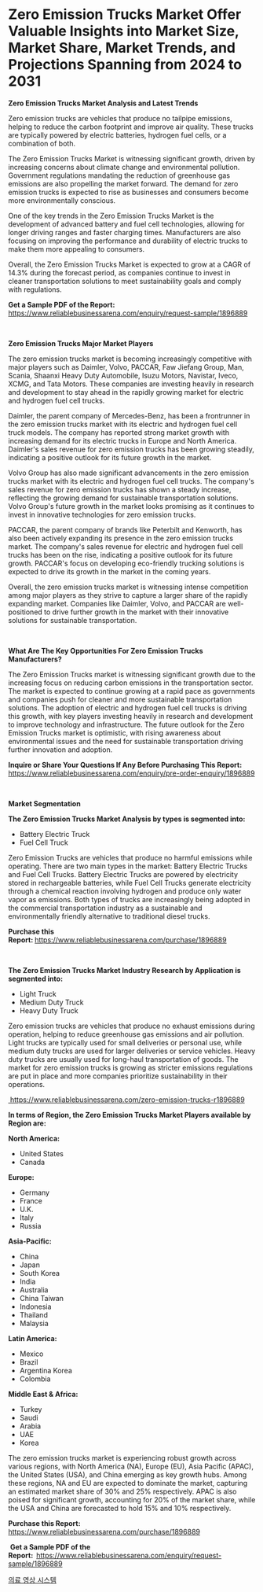 <p><h1>Zero Emission Trucks Market Offer Valuable Insights into Market Size, Market Share, Market Trends, and Projections Spanning from 2024 to 2031</h1></p><p><strong>Zero Emission Trucks Market Analysis and Latest Trends</strong></p>
<p><p>Zero emission trucks are vehicles that produce no tailpipe emissions, helping to reduce the carbon footprint and improve air quality. These trucks are typically powered by electric batteries, hydrogen fuel cells, or a combination of both.</p><p>The Zero Emission Trucks Market is witnessing significant growth, driven by increasing concerns about climate change and environmental pollution. Government regulations mandating the reduction of greenhouse gas emissions are also propelling the market forward. The demand for zero emission trucks is expected to rise as businesses and consumers become more environmentally conscious.</p><p>One of the key trends in the Zero Emission Trucks Market is the development of advanced battery and fuel cell technologies, allowing for longer driving ranges and faster charging times. Manufacturers are also focusing on improving the performance and durability of electric trucks to make them more appealing to consumers.</p><p>Overall, the Zero Emission Trucks Market is expected to grow at a CAGR of 14.3% during the forecast period, as companies continue to invest in cleaner transportation solutions to meet sustainability goals and comply with regulations.</p></p>
<p><strong>Get a Sample PDF of the Report:&nbsp;</strong> <a href="https://www.reliablebusinessarena.com/enquiry/request-sample/1896889">https://www.reliablebusinessarena.com/enquiry/request-sample/1896889</a></p>
<p>&nbsp;</p>
<p><strong>Zero Emission Trucks Major Market Players</strong></p>
<p><p>The zero emission trucks market is becoming increasingly competitive with major players such as Daimler, Volvo, PACCAR, Faw Jiefang Group, Man, Scania, Shaanxi Heavy Duty Automobile, Isuzu Motors, Navistar, Iveco, XCMG, and Tata Motors. These companies are investing heavily in research and development to stay ahead in the rapidly growing market for electric and hydrogen fuel cell trucks.</p><p>Daimler, the parent company of Mercedes-Benz, has been a frontrunner in the zero emission trucks market with its electric and hydrogen fuel cell truck models. The company has reported strong market growth with increasing demand for its electric trucks in Europe and North America. Daimler's sales revenue for zero emission trucks has been growing steadily, indicating a positive outlook for its future growth in the market.</p><p>Volvo Group has also made significant advancements in the zero emission trucks market with its electric and hydrogen fuel cell trucks. The company's sales revenue for zero emission trucks has shown a steady increase, reflecting the growing demand for sustainable transportation solutions. Volvo Group's future growth in the market looks promising as it continues to invest in innovative technologies for zero emission trucks.</p><p>PACCAR, the parent company of brands like Peterbilt and Kenworth, has also been actively expanding its presence in the zero emission trucks market. The company's sales revenue for electric and hydrogen fuel cell trucks has been on the rise, indicating a positive outlook for its future growth. PACCAR's focus on developing eco-friendly trucking solutions is expected to drive its growth in the market in the coming years.</p><p>Overall, the zero emission trucks market is witnessing intense competition among major players as they strive to capture a larger share of the rapidly expanding market. Companies like Daimler, Volvo, and PACCAR are well-positioned to drive further growth in the market with their innovative solutions for sustainable transportation.</p></p>
<p>&nbsp;</p>
<p><strong>What Are The Key Opportunities For Zero Emission Trucks Manufacturers?</strong></p>
<p><p>The Zero Emission Trucks market is witnessing significant growth due to the increasing focus on reducing carbon emissions in the transportation sector. The market is expected to continue growing at a rapid pace as governments and companies push for cleaner and more sustainable transportation solutions. The adoption of electric and hydrogen fuel cell trucks is driving this growth, with key players investing heavily in research and development to improve technology and infrastructure. The future outlook for the Zero Emission Trucks market is optimistic, with rising awareness about environmental issues and the need for sustainable transportation driving further innovation and adoption.</p></p>
<p><strong>Inquire or Share Your Questions If Any Before Purchasing This Report:</strong> <a href="https://www.reliablebusinessarena.com/enquiry/pre-order-enquiry/1896889">https://www.reliablebusinessarena.com/enquiry/pre-order-enquiry/1896889</a></p>
<p>&nbsp;</p>
<p><strong>Market Segmentation</strong></p>
<p><strong>The Zero Emission Trucks Market Analysis by types is segmented into:</strong></p>
<p><ul><li>Battery Electric Truck</li><li>Fuel Cell Truck</li></ul></p>
<p><p>Zero Emission Trucks are vehicles that produce no harmful emissions while operating. There are two main types in the market: Battery Electric Trucks and Fuel Cell Trucks. Battery Electric Trucks are powered by electricity stored in rechargeable batteries, while Fuel Cell Trucks generate electricity through a chemical reaction involving hydrogen and produce only water vapor as emissions. Both types of trucks are increasingly being adopted in the commercial transportation industry as a sustainable and environmentally friendly alternative to traditional diesel trucks.</p></p>
<p><strong>Purchase this Report:&nbsp;</strong><a href="https://www.reliablebusinessarena.com/purchase/1896889">https://www.reliablebusinessarena.com/purchase/1896889</a></p>
<p>&nbsp;</p>
<p><strong>The Zero Emission Trucks Market Industry Research by Application is segmented into:</strong></p>
<p><ul><li>Light Truck</li><li>Medium Duty Truck</li><li>Heavy Duty Truck</li></ul></p>
<p><p>Zero emission trucks are vehicles that produce no exhaust emissions during operation, helping to reduce greenhouse gas emissions and air pollution. Light trucks are typically used for small deliveries or personal use, while medium duty trucks are used for larger deliveries or service vehicles. Heavy duty trucks are usually used for long-haul transportation of goods. The market for zero emission trucks is growing as stricter emissions regulations are put in place and more companies prioritize sustainability in their operations.</p></p>
<p><a href="https://www.reliablebusinessarena.com/zero-emission-trucks-r1896889">&nbsp;https://www.reliablebusinessarena.com/zero-emission-trucks-r1896889</a></p>
<p><strong>In terms of Region, the Zero Emission Trucks Market Players available by Region are:</strong></p>
<p>
    <p> <strong> North America: </strong>
        <ul>
            <li>United States</li>
            <li>Canada</li>
        </ul>
        </p> 
    <p> <strong> Europe: </strong>
        <ul>
            <li>Germany</li>
            <li>France</li>
            <li>U.K.</li>
            <li>Italy</li>
            <li>Russia</li>
        </ul>
        </p> 
    <p> <strong> Asia-Pacific: </strong>
        <ul>
            <li>China</li>
            <li>Japan</li>
            <li>South Korea</li>
            <li>India</li>
            <li>Australia</li>
            <li>China Taiwan</li>
            <li>Indonesia</li>
            <li>Thailand</li>
            <li>Malaysia</li>
        </ul>
        </p> 
    <p> <strong> Latin America: </strong>
        <ul>
            <li>Mexico</li>
            <li>Brazil</li>
            <li>Argentina Korea</li>
            <li>Colombia</li>
        </ul>
        </p> 
    <p> <strong> Middle East & Africa: </strong>
        <ul>
            <li>Turkey</li>
            <li>Saudi</li>
            <li>Arabia</li>
            <li>UAE</li>
            <li>Korea</li>
        </ul>
    </p>
    </p>
<p><p>The zero emission trucks market is experiencing robust growth across various regions, with North America (NA), Europe (EU), Asia Pacific (APAC), the United States (USA), and China emerging as key growth hubs. Among these regions, NA and EU are expected to dominate the market, capturing an estimated market share of 30% and 25% respectively. APAC is also poised for significant growth, accounting for 20% of the market share, while the USA and China are forecasted to hold 15% and 10% respectively.</p></p>
<p><strong>Purchase this Report: </strong><a href="https://www.reliablebusinessarena.com/purchase/1896889">https://www.reliablebusinessarena.com/purchase/1896889</a></p>
<p>&nbsp;<strong>Get a Sample PDF of the Report:&nbsp;&nbsp;</strong><a href="https://www.reliablebusinessarena.com/enquiry/request-sample/1896889">https://www.reliablebusinessarena.com/enquiry/request-sample/1896889</a></p>
<p><strong></strong></p>
<p><p><a href="https://github.com/vss5505pa7z1p/Market-Research-Report-List-3/blob/main/47415324374.md">의료 영상 시스템</a></p></p>